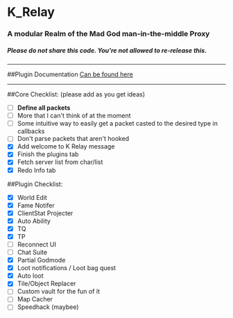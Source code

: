 # K_Relay
### A modular Realm of the Mad God man-in-the-middle Proxy
##### Please do not share this code. You're not allowed to re-release this.
-----------------------------------------------------------

##Plugin Documentation
[Can be found here](../master/PLUGIN%20DOCUMENTATION.md)

-----------------------------------------------------------

##Core Checklist: (please add as you get ideas)
- [ ] **Define all packets**
- [ ] More that I can't think of at the moment
- [ ] Some intuitive way to easily get a packet casted to the desired type in callbacks
- [ ] Don't parse packets that aren't hooked
- [x] Add welcome to K Relay message
- [x] Finish the plugins tab
- [x] Fetch server list from char/list
- [x] Redo Info tab

##Plugin Checklist:
- [x] World Edit
- [x] Fame Notifer
- [x] ClientStat Projecter
- [x] Auto Ability
- [x] TQ
- [x] TP
- [ ] Reconnect UI
- [ ] Chat Suite
- [x] Partial Godmode
- [x] Loot notifications / Loot bag quest
- [x] Auto loot
- [x] Tile/Object Replacer
- [ ] Custom vault for the fun of it
- [ ] Map Cacher
- [ ] Speedhack (maybee)
